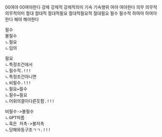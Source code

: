 00여야
00여야한다
강제
강제적
강제적의미
기속
기속행위
여야
여야한다
의무
의무적
의무적의미
절대
절대적
절대적필요
절대적필요적
절대필요
필수
필수적
하여야
하여야한다
해야
해야한다




<pre>
필수
불필수
ㄴ필요
ㄴ임의
</pre>





<pre>
필요
ㄴ특정조건에서
ㄴ필수적.!!!
ㄴ특정조건아니면
ㄴ비필수.!!!
ㄴ필요↔필수 
ㄴ필수↔필요 
ㄴ어휘의결이다른듯함.!!!
</pre>
<pre>
비필수->불필수
ㄴGPT따름
ㄴ혹은 저촉->불저촉
ㄴ당해와동구조ㄱㄱ.!!!
</pre>
    